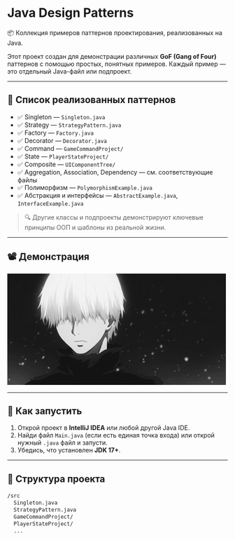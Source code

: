 # Java Design Patterns

📦 Коллекция примеров паттернов проектирования, реализованных на Java.

Этот проект создан для демонстрации различных **GoF (Gang of Four)** паттернов с помощью простых, понятных примеров. Каждый пример — это отдельный Java-файл или подпроект.

---

## 🧠 Список реализованных паттернов

- ✅ Singleton — `Singleton.java`
- ✅ Strategy — `StrategyPattern.java`
- ✅ Factory — `Factory.java`
- ✅ Decorator — `Decorator.java`
- ✅ Command — `GameCommandProject/`
- ✅ State — `PlayerStateProject/`
- ✅ Composite — `UIComponentTree/`
- ✅ Aggregation, Association, Dependency — см. соответствующие файлы
- ✅ Полиморфизм — `PolymorphismExample.java`
- ✅ Абстракция и интерфейсы — `AbstractExample.java`, `InterfaceExample.java`

> 🔍 Другие классы и подпроекты демонстрируют ключевые принципы ООП и шаблоны из реальной жизни.

---

## 📽️ Демонстрация

![Demo](assets/demo.gif)

---

## 🏁 Как запустить

1. Открой проект в **IntelliJ IDEA** или любой другой Java IDE.
2. Найди файл `Main.java` (если есть единая точка входа) или открой нужный `.java` файл и запусти.
3. Убедись, что установлен **JDK 17+**.

---

## 📂 Структура проекта

```text
/src
  Singleton.java
  StrategyPattern.java
  GameCommandProject/
  PlayerStateProject/
  ...
